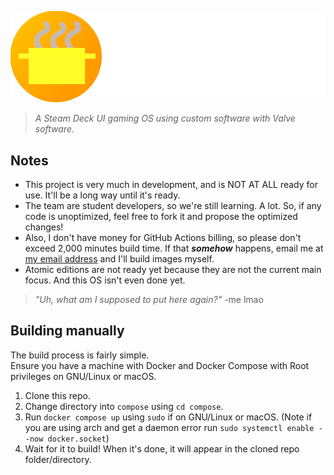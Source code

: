 ![](luncheonos-wide.png)
> *A Steam Deck UI gaming OS using custom software with Valve software.*
## Notes
- This project is very much in development, and is NOT AT ALL ready for use. It'll be a long way until it's ready.
- The team are student developers, so we're still learning. A lot. So, if any code is unoptimized, feel free to fork it and propose the optimized changes!
- Also, I don't have money for GitHub Actions billing, so please don't exceed 2,000 minutes build time. If that ***somehow*** happens, email me at [my email address](mailto:frothyy@frothywifi.cc) and I'll build images myself.
- Atomic editions are not ready yet because they are not the current main focus. And this OS isn't even done yet.
> *"Uh, what am I supposed to put here again?"* -me lmao

## Building manually
The build process is fairly simple.  
Ensure you have a machine with Docker and Docker Compose with Root privileges on GNU/Linux or macOS.
1. Clone this repo.
2. Change directory into `compose` using `cd compose`.
3. Run `docker compose up` using `sudo` if on GNU/Linux or macOS. (Note if you are using arch and get a daemon error run `sudo systemctl enable --now docker.socket`)
4. Wait for it to build! When it's done, it will appear in the cloned repo folder/directory.
